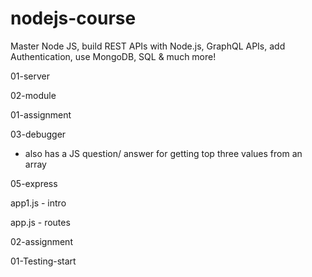 # nodejs-course

Master Node JS, build REST APIs with Node.js, GraphQL APIs, add Authentication, use MongoDB, SQL & much more!

01-server

02-module

01-assignment

03-debugger

 - also has a JS question/ answer for getting top three values from an array

05-express

app1.js - intro

app.js - routes

02-assignment

01-Testing-start

